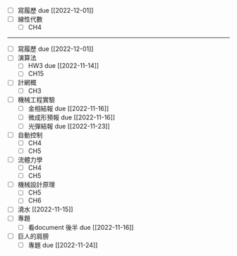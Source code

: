 - [ ] 寫履歷 due [[2022-12-01]]
- [ ] 線性代數
	- [ ] CH4

---

- [ ] 寫履歷 due [[2022-12-01]]
- [ ] 演算法
	- [ ] HW3 due [[2022-11-14]]
	- [ ] CH15
- [ ] 計網概
	- [ ] CH3
- [ ] 機械工程實驗
	- [ ] 金相結報 due [[2022-11-16]]
	- [ ] 微成形預報 due [[2022-11-16]]
	- [ ] 光彈結報 due [[2022-11-23]]
- [ ] 自動控制
	- [ ] CH4
	- [ ] CH5
- [ ] 流體力學
	- [ ] CH4
	- [ ] CH5
- [ ] 機械設計原理
	- [ ] CH5
	- [ ] CH6
- [ ] 澆水 [[2022-11-15]]
- [ ] 專題
	- [ ] 看document 後半 due [[2022-11-16]]
- [ ] 巨人的肩膀
	- [ ] 專題 due [[2022-11-24]]